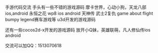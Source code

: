 
手游代码交流 手头有一些不错的游戏源码 摩卡世界，心动小狗，天龙八部ios,android  永恒之花 wp8 ios android  天神传  武士2复仇  game about flight
bumpy legend赛车游戏等 u3d开发的游戏源码

还有一些cocos2d-x开发的游戏源码  放开小Q妹，英雄联萌，凡人修仙传ios android

交流可以加QQ：1513070618
